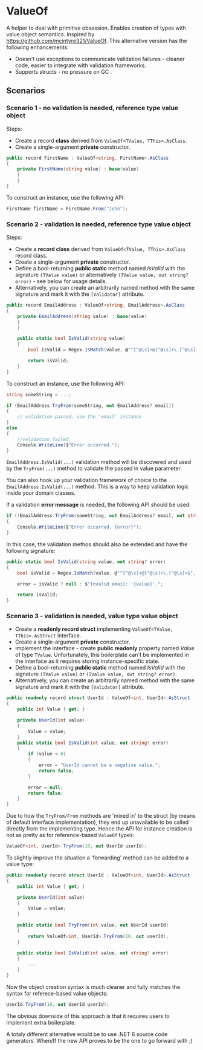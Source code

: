 # ValueOf

A helper to deal with primitive obsession. Enables creation of types with value object semantics. Inspired by https://github.com/mcintyre321/ValueOf. This alternative version has the following enhancements:

- Doesn't use exceptions to communicate validation failures - cleaner code, easier to integrate with validation frameworks.
- Supports structs - no pressure on GC .

## Scenarios

### Scenario 1 - no validation is needed, **reference type** value object

Steps:

- Create a record **class** derived from `ValueOf<TValue, TThis>.AsClass`.
- Create a single-argument **private** constructor.

```csharp
public record FirstName : ValueOf<string, FirstName>.AsClass
{
    private FirstName(string value) : base(value)
    {
    }
}
```

To construct an instance, use the following API:

```csharp
FirstName firstName = FirstName.From("John");
```

### Scenario 2 - validation is needed, **reference type** value object

Steps:

- Create a **record class** derived from `ValueOf<TValue, TThis>.AsClass` record class.
- Create a single-argument **private** constructor.
- Define a bool-returning **public static** method named _IsValid_ with the signature `(TValue value)` or alternatively `(TValue value, out string? error)` - see below for usage details.
- Alternatively, you can create an arbitrarily named method with the same signature and mark it with the `[Validator]` attribute.

```csharp
public record EmailAddress : ValueOf<string, EmailAddress>.AsClass
{
    private EmailAddress(string value) : base(value)
    {
    }

    public static bool IsValid(string value)
    {
        bool isValid = Regex.IsMatch(value, @"^[^@\s]+@[^@\s]+\.[^@\s]+$", RegexOptions.IgnoreCase);

        return isValid;
    }
}
```

To construct an instance, use the following API:

```csharp
string someString = ...;

if (EmailAddress.TryFrom(someString, out EmailAddress? email))
{
    // validation passed, use the 'email' instance
}
else
{
    //validation failed
    Console.WriteLine($"Error occurred.");
}
```

`EmailAddress.IsValid(...)` validation method will be discovered and used by the `TryFrom(...)` method to validate the passed in value parameter.

You can also hook up your validation framework of choice to the `EmailAddress.IsValid(...)` method. This is a way to keep validation logic inside your domain classes.

If a validation **error message** is needed, the following API should be used:

```csharp
if (!EmailAddress.TryFrom(someString, out EmailAddress? email, out string? error))
{
    Console.WriteLine($"Error occurred. {error}");
}
```

In this case, the validation methos should also be extended and have the following signature:

```csharp
public static bool IsValid(string value, out string? error)
{
    bool isValid = Regex.IsMatch(value, @"^[^@\s]+@[^@\s]+\.[^@\s]+$", RegexOptions.IgnoreCase);

    error = isValid ? null : $"Invalid email: '{value}'.";

    return isValid;
}
```

### Scenario 3 - validation is needed, **value type** value object

- Create a **readonly record struct** implementing `ValueOf<TValue, TThis>.AsStruct` interface.
- Create a single-argument **private** constructor.
- Implement the interface - create **public readonly** property named _Value_ of type `TValue`. Unfortunately, this boilerplate can't be implemented in the interface as it requires storing instance-specific state.
- Define a bool-returning **public static** method named _IsValid_ with the signature `(TValue value)` or `(TValue value, out string? error)`.
- Alternatively, you can create an arbitrarily named method with the same signature and mark it with the `[Validator]` attribute.

```csharp
public readonly record struct UserId : ValueOf<int, UserId>.AsStruct
{
    public int Value { get; }

    private UserId(int value)
    {
        Value = value;
    }
    public static bool IsValid(int value, out string? error)
    {
        if (value < 0)
        {
            error = "UserId cannot be a negative value.";
            return false;
        }

        error = null;
        return false;
    }
}
```

Due to how the `TryFrom/From` methods are 'mixed in' to the struct (by means of default interface implementation), they end up unavailable to be called directly from the implementing type. Hence the API for instance creation is not as pretty as for reference-based `ValueOf` types:

```csharp
ValueOf<int, UserId>.TryFrom(10, out UserId userId);
```

To slightly improve the situation a 'forwarding' method can be added to a value type:

```csharp
public readonly record struct UserId : ValueOf<int, UserId>.AsStruct
{
    public int Value { get; }

    private UserId(int value)
    {
        Value = value;
    }

    public static bool TryFrom(int value, out UserId userId)
    {
        return ValueOf<int, UserId>.TryFrom(10, out userId);
    }

    public static bool IsValid(int value, out string? error)
    {
        ...
    }
}
```

Now the object creation syntax is much cleaner and fully matches the syntax for referece-based value objects:

```csharp
UserId.TryFrom(10, out UserId userId);
```

The obvious downside of this approach is that it requires users to implement extra boilerplate.

A totaly different alternative would be to use .NET 6 source code generators. When/If the new API proves to be the one to go forward with ;)
